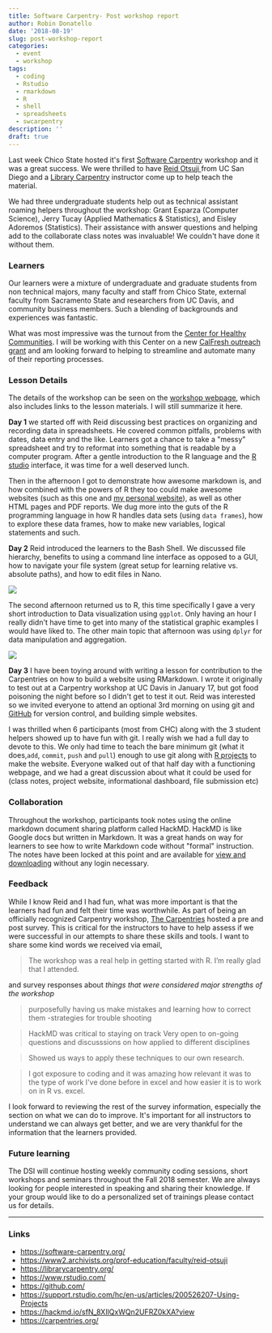 ```yaml
---
title: Software Carpentry- Post workshop report
author: Robin Donatello
date: '2018-08-19'
slug: post-workshop-report
categories:
  - event
  - workshop
tags:
  - coding
  - Rstudio
  - rmarkdown
  - R
  - shell
  - spreadsheets
  - swcarpentry
description: ''
draft: true
---
```


Last week Chico State hosted it's first [Software Carpentry](https://software-carpentry.org/) workshop and it was a great success. We were thrilled to have [Reid Otsuji ](https://www2.archivists.org/prof-education/faculty/reid-otsuji) from UC San Diego and a [Library Carpentry](https://librarycarpentry.org/) instructor come up to help teach the material. 

We had three undergraduate students help out as technical assistant roaming helpers throughout the workshop: Grant Esparza (Computer Science), Jerry Tucay (Applied Mathematics & Statistics), and Eisley Adoremos (Statistics). Their assistance with answer questions and helping add to the collaborate class notes was invaluable! We couldn't have done it without them. 

### Learners

Our learners were a mixture of undergraduate and graduate students from non technical majors, many faculty and staff from Chico State, external faculty from Sacramento State and researchers from UC Davis, and community business members. Such a blending of backgrounds and experiences was fantastic. 

What was most impressive was the turnout from the [Center for Healthy Communities](http://www.csuchico.edu/chc/). I will be working with this Center on a new [CalFresh outreach grant](http://www.csuchico.edu/chc/calfresh-outreach/index.shtml) and am looking forward to helping to streamline and automate many of their reporting processes. 


### Lesson Details

The details of the workshop can be seen on the [workshop webpage](https://csucdsi.github.io/2018-08-13-chicostate/), which also includes links to the lesson materials. I will still summarize it here. 

**Day 1** we started off with Reid discussing best practices on organizing and recording data in spreadsheets. He covered common pitfalls, problems with dates, data entry and the like. Learners got a chance to take a "messy" spreadsheet and try to reformat into something that is readable by a computer program. After a gentle introduction to the R language and the [R studio](https://www.rstudio.com/) interface, it was time for a well deserved lunch. 

Then in the afternoon I got to demonstrate how awesome markdown is, and how combined with the powers of R they too could make awesome websites (such as this one and [my personal website](www.norcalbiostat.com)), as well as other HTML pages and PDF reports. We dug more into the guts of the R programming language in how R handles data sets (using `data frames`), how to explore these data frames, how to make new variables, logical statements and such. 

**Day 2** Reid introduced the learners to the Bash Shell. We discussed file hierarchy, benefits to using a command line interface as opposed to a GUI, how to navigate your file system (great setup for learning relative vs. absolute paths), and how to edit files in Nano. 

![](/img/swc_aug13_ro.jpg)

The second afternoon returned us to R, this time specifically I gave a very short introduction to Data visualization using `ggplot`. Only having an hour I really didn't have time to get into many of the statistical graphic examples I would have liked to. The other main topic that afternoon was using `dplyr` for data manipulation and aggregation. 

![](/img/swc_aug13_rad.jpg)

**Day 3**
I have been toying around with writing a lesson for contribution to the Carpentries on how to build a website using RMarkdown. I wrote it originally to test out at a Carpentry workshop at UC Davis in January 17, but got food poisoning the night before so I didn't get to test it out. Reid was interested so we invited everyone to attend an optional 3rd morning on using git and [GitHub](https://github.com/) for version control, and building simple websites. 

I was thrilled when 6 participants (most from CHC) along with the 3 student helpers showed up to have fun with git. I really wish we had a full day to devote to this. We only had time to teach the bare minimum git (what it does,`add`, `commit`, `push` and `pull`) enough to use git along with [R projects](https://support.rstudio.com/hc/en-us/articles/200526207-Using-Projects) to make the website. Everyone walked out of that half day with a functioning webpage, and we had a great discussion about what it could be used for (class notes, project website, informational dashboard, file submission etc)


### Collaboration

Throughout the workshop, participants took notes using the online markdown document sharing platform called HackMD. HackMD is like Google docs but written in Markdown. It was a great hands on way for learners to see how to write Markdown code without "formal" instruction. The notes have been locked at this point and are available for [view and downloading](https://hackmd.io/sfN_8XIlQxWQn2UFRZ0kXA?view) without any login necessary. 

### Feedback
While I know Reid and I had fun, what was more important is that the learners had fun and felt their time was worthwhile. As part of being an officially recognized Carpentry workshop, [The Carpentries](https://carpentries.org/) hosted a pre and post survey. This is critical for the instructors to have to help assess if we were successful in our attempts to share these skills and tools. I want to share some kind words we received via email,

> The workshop was a real help in getting started with R. I’m really glad that I attended.

and survey responses about _things that were considered major strengths of the workshop_

> purposefully having us make mistakes and learning how to correct them -strategies for trouble shooting

> HackMD was critical to staying on track Very open to on-going questions and discusssions on how applied to different disciplines

> Showed us ways to apply these techniques to our own research.

> I got exposure to coding and it was amazing how relevant it was to the type of work I've done before in excel and how easier it is to work on in R vs. excel.

I look forward to reviewing the rest of the survey information, especially the section on what we can do to improve. It's important for all instructors to understand we can always get better, and we are very thankful for the information that the learners provided. 


### Future learning

The DSI will continue hosting weekly community coding sessions, short workshops and seminars throughout the Fall 2018 semester. We are always looking for people interested in speaking and sharing their knowledge. If your group would like to do a personalized set of trainings please contact us for details. 

----
### Links

* https://software-carpentry.org/
* https://www2.archivists.org/prof-education/faculty/reid-otsuji
* https://librarycarpentry.org/
* https://www.rstudio.com/
* https://github.com/
* https://support.rstudio.com/hc/en-us/articles/200526207-Using-Projects
* https://hackmd.io/sfN_8XIlQxWQn2UFRZ0kXA?view
* https://carpentries.org/
